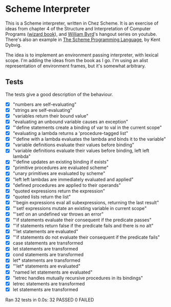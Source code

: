 # Scheme Interpreter

This is a Scheme interpreter, written in Chez Scheme. It is an exercise of ideas from chapter 4 of the Structure and Interpretation of Computer Programs ([wizard book](https://mitpress.mit.edu/sites/default/files/sicp/full-text/book/book.html)), and [William Byrd](https://www.youtube.com/channel/UCSC9kYeTee012BRsYw-y12Q)'s hangout series on youtube. There's also an example in [The Scheme Programming Language](https://www.scheme.com/tspl4/examples.html#./examples:h7), by Kent Dybvig.

The idea is to implement an environment passing interpreter, with lexical scope. I'm adding the ideas from the book as I go. I'm using an alist representation of environment frames, but it's somewhat arbitrary.


## Tests

The tests give a good description of the behaviour.

- [x] "numbers are self-evaluating"
- [x] "strings are self-evaluating"
- [x] "variables return their bound value"
- [x] "evaluating an unbound variable causes an exception"
- [x] "'define statements create a binding of var to val in the current scope"
- [x] "evaluating a lambda returns a 'procedure-tagged list"
- [x] "'define with a lambda evaluates the lambda and binds it to the variable"
- [x] "variable definitions evaluate their values before binding"
- [x] "variable definitions evaluate their values before binding, left left lambda"
- [x] "'define updates an existing binding if exists"
- [x] "primitive procedures are evaluated scheme"
- [x] "unary primitives are evaluated by scheme"
- [x] "left left lambdas are immediately evaluated and applied"
- [x] "defined procedures are applied to their operands"
- [x] "quoted expressions return the expression"
- [x] "quoted lists return the list"
- [x] "'begin expressions eval all subexpressions, returning the last result"
- [x] "'set! expressions mutate an existing variable in current scope"
- [x] "'set! on an undefined var throws an error"
- [x] "'if statements evaluate their consequent if the predicate passes"
- [x] "'if statements return false if the predicate fails and there is no alt"
- [x] "'let statements are evaluated"
- [x] "'if statements do not evaluate their consequent if the predicate fails"
- [x] case statements are transformed
- [x] let statements are transformed
- [x] cond statements are transformed
- [x] let* statements are transformed
- [x] "'let* statements are evaluated"
- [x] "named let statements are evaluated"
- [x] "letrec handles mutually recursive procedures in its bindings"
- [x] letrec statements are transformed
- [x] let statements are transformed

Ran 32 tests in 0.0s:
	 32 PASSED
	  0 FAILED
